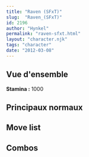 ```yaml
---
title: "Raven (SFxT)"
slug:  "Raven_(SFxT)"
id: 2196
author: "Hynkel"
permalink: "raven-sfxt.html"
layout: "character.njk"
tags: "character"
date: "2012-03-08"
---
```




## Vue d'ensemble

**Stamina :** 1000

## Principaux normaux

## Move list

## Combos

